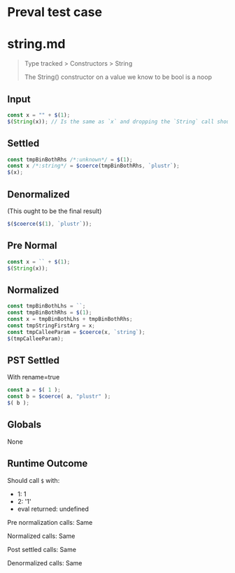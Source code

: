 # Preval test case

# string.md

> Type tracked > Constructors > String
>
> The String() constructor on a value we know to be bool is a noop

## Input

`````js filename=intro
const x = "" + $(1);
$(String(x)); // Is the same as `x` and dropping the `String` call should not be observable
`````

## Settled


`````js filename=intro
const tmpBinBothRhs /*:unknown*/ = $(1);
const x /*:string*/ = $coerce(tmpBinBothRhs, `plustr`);
$(x);
`````

## Denormalized
(This ought to be the final result)

`````js filename=intro
$($coerce($(1), `plustr`));
`````

## Pre Normal


`````js filename=intro
const x = `` + $(1);
$(String(x));
`````

## Normalized


`````js filename=intro
const tmpBinBothLhs = ``;
const tmpBinBothRhs = $(1);
const x = tmpBinBothLhs + tmpBinBothRhs;
const tmpStringFirstArg = x;
const tmpCalleeParam = $coerce(x, `string`);
$(tmpCalleeParam);
`````

## PST Settled
With rename=true

`````js filename=intro
const a = $( 1 );
const b = $coerce( a, "plustr" );
$( b );
`````

## Globals

None

## Runtime Outcome

Should call `$` with:
 - 1: 1
 - 2: '1'
 - eval returned: undefined

Pre normalization calls: Same

Normalized calls: Same

Post settled calls: Same

Denormalized calls: Same
